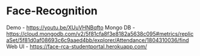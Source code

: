 # Face-Recognition
Demo - https://youtu.be/XUuVHNBqfto
Mongo DB - https://cloud.mongodb.com/v2/5f81cfa8f3e8182a5638c095#metrics/replicaSet/5f81d0af08693c6c9aaed4bb/explorer/Attendance/1804310036/find
Web UI - https://face-rca-studentportal.herokuapp.com/
